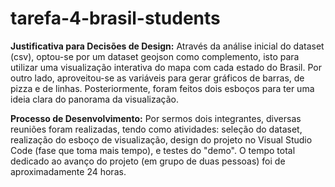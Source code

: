 # tarefa-4-brasil-students

**Justificativa para Decisões de Design:** Através da análise inicial do dataset (csv), optou-se por um dataset geojson como complemento, isto para utilizar uma visualização interativa do mapa com cada estado do Brasil. Por outro lado, aproveitou-se as variáveis para gerar gráficos de barras, de pizza e de linhas. Posteriormente, foram feitos dois esboços para ter uma ideia clara do panorama da visualização.

**Processo de Desenvolvimento:** Por sermos dois integrantes, diversas reuniões foram realizadas, tendo como atividades: seleção do dataset, realização do esboço de visualização, design do projeto no Visual Studio Code (fase que toma mais tempo), e testes do "demo". O tempo total dedicado ao avanço do projeto (em grupo de duas pessoas) foi de aproximadamente 24 horas.